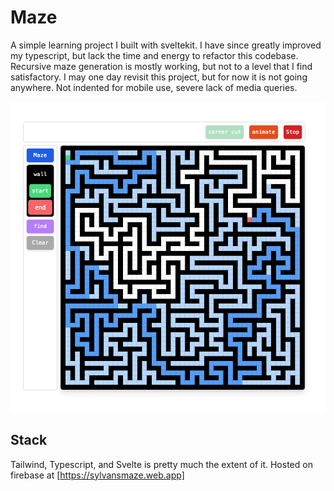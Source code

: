 # Maze

A simple learning project I built with sveltekit. I have since greatly improved my typescript, but lack the time and energy to refactor this codebase. Recursive maze generation is mostly working, but not to a level that I find satisfactory. I may one day revisit this project, but for now it is not going anywhere. Not indented for mobile use, severe lack of media queries.

![Text](maze.png)

## Stack

Tailwind, Typescript, and Svelte is pretty much the extent of it. Hosted on firebase at [https://sylvansmaze.web.app]
